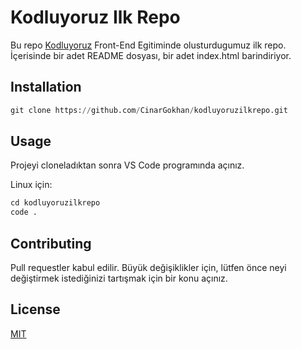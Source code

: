 # Kodluyoruz Ilk Repo
Bu repo [Kodluyoruz](http://kodluyoruz.org) Front-End Egitiminde olusturdugumuz ilk repo. İçerisinde bir adet README dosyası, bir adet index.html barindiriyor.

## Installation
```python
git clone https://github.com/CinarGokhan/kodluyoruzilkrepo.git
```

## Usage

Projeyi cloneladıktan sonra VS Code programında açınız.

Linux için:

```python
cd kodluyoruzilkrepo
code .
```

## Contributing

Pull requestler kabul edilir. Büyük değişiklikler için, lütfen önce neyi değiştirmek istediğinizi tartışmak için bir konu açınız.

## License

[MIT](https://choosealicense.com/licenses/mit/)
